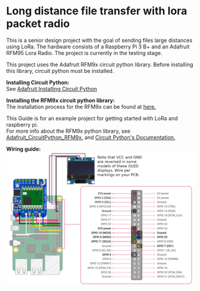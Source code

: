 # Long distance file transfer with lora packet radio
This is a senior design project with the goal of sending files large distances using LoRa. 
The hardware consists of a Raspberry Pi 3 B+ and an Adafruit RFM95 Lora Radio. 
The project is currently in the testing stage. 

This project uses the Adafruit RFM9x circuit python library. Before installing this library, circuit python must be installed.

**Installing Circuit Python:** <br>
See [Adafruit Installing Circuit Python](https://learn.adafruit.com/circuitpython-on-raspberrypi-linux/installing-circuitpython-on-raspberry-pi)

**Installing the RFM9x circuit python library:** <br>
The installation process for the RFM9x can be found at [here.](https://learn.adafruit.com/lora-and-lorawan-radio-for-raspberry-pi/raspberry-pi-wiring)

This Guide is for an example project for getting started with LoRa and raspberry pi.<br>
For more info about the RFM9x python library, see [Adafruit_CircuitPython_RFM9x.](https://github.com/adafruit/Adafruit_CircuitPython_RFM9x) and [Circuit Python's Documentation.](https://circuitpython.readthedocs.io/projects/rfm9x/en/latest/index.html)

**Wiring guide:**<br>
![wiring diagram](wiring_diagram.png)
